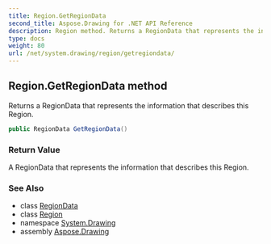 ```yaml
---
title: Region.GetRegionData
second_title: Aspose.Drawing for .NET API Reference
description: Region method. Returns a RegionData that represents the information that describes this Region
type: docs
weight: 80
url: /net/system.drawing/region/getregiondata/
---
```

## Region.GetRegionData method

Returns a RegionData that represents the information that describes this Region.

```csharp
public RegionData GetRegionData()
```

### Return Value

A RegionData that represents the information that describes this Region.

### See Also

* class [RegionData](../../../system.drawing.drawing2d/regiondata/)
* class [Region](../)
* namespace [System.Drawing](../../region/)
* assembly [Aspose.Drawing](../../../)


